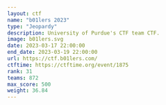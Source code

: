 ```yaml
---
layout: ctf
name: "b01lers 2023"
type: "Jeopardy"
description: University of Purdue's CTF team CTF.
image: b01lers.svg
date: 2023-03-17 22:00:00
end_date: 2023-03-19 22:00:00
url: https://ctf.b01lers.com/
ctftime: https://ctftime.org/event/1875
rank: 31
teams: 872
max_score: 500
weight: 36.84
---
```


